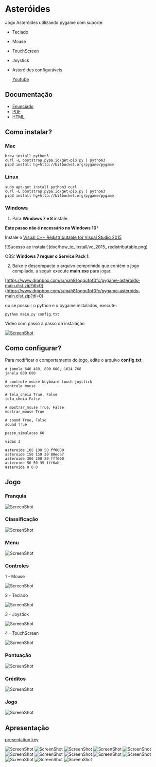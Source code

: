 # Asteróides

Jogo Asteróides utilizando pygame com suporte:

* Teclado
* Mouse
* TouchScreen
* Joystick
* Asteróides configuráveis

	[Youtube](https://youtu.be/-4_VKjZc-Uw)

## Documentação

* [Enunciado](doc/enunciado.pdf)
* [PDF](doc/pdf/api.pdf)
* [HTML](doc/html/index.html)

## Como instalar?

### Mac

```
brew install python3
curl -L bootstrap.pypa.io/get-pip.py | python3
pip3 install hg+http://bitbucket.org/pygame/pygame
```

### Linux

```
sudo apt-get install python3 curl
curl -L bootstrap.pypa.io/get-pip.py | python3
pip3 install hg+http://bitbucket.org/pygame/pygame
```


### Windows

1) Para **Windows 7 e 8** instale:	
	
**Este passo não é necessário no Windows 10***
 
Instale o [Visual C++ Redistributable for Visual Studio 2015](https://www.microsoft.com/en-us/download/details.aspx?id=48145)
 
![Sucesso ao instalar](doc/how_to_install/vc_2015_ redistributable.png)

OBS: **Windows 7 requer o Service Pack 1**.


2) Baixe e descompacte o arquivo comprimido que contém o jogo compilado, a seguir execute **main.exe** para jogar.
	
[https://www.dropbox.com/s/mah81oqqu1pf0fc/pygame-asteroids-main.dist.zip?dl=0]
(https://www.dropbox.com/s/mah81oqqu1pf0fc/pygame-asteroids-main.dist.zip?dl=0)

ou se possuir o python e o pygame instalados, execute:

```
python main.py config.txt
```

Video com passo a passo da instalação
	

[![ScreenShot](doc/how_to_install/frame_video.png)](https://github.com/humbertodias/pygame-sdl1-asteroids-pc/blob/master/doc/how_to_install/steps.mp4?raw=true)


## Como configurar?

Para modificar o comportamento do jogo, edite o arquivo **config.txt**

``` 
# janela 640 480, 800 600, 1024 768
janela 800 600

# controle mouse keyboard touch joystick
controle mouse

# tela_cheia True, False
tela_cheia False

# mostrar_mouse True, False
mostrar_mouse True

# sound True, False
sound True

passo_simulacao 60

vidas 3

asteroide 100 100 50 ff0000
asteroide 150 150 30 80eca7
asteroide 300 200 20 fff600
asteroide 50 50 35 fff6ab
asteroide 0 0 0

```

## Jogo

### Franquia
![ScreenShot](doc/screens/01-franquia.png)

### Classificação
![ScreenShot](doc/screens/02-classificacao.png)

### Menu
![ScreenShot](doc/screens/03-menu.png)

### Controles
1 - Mouse

![ScreenShot](doc/screens/04-mouse.png)

2 - Teclado

![ScreenShot](doc/screens/04-keyboard.png)

3 - Joystick

![ScreenShot](doc/screens/04-joystick.png)

4 - TouchScreen

![ScreenShot](doc/screens/04-touchscreen.png)

### Pontuação
![ScreenShot](doc/screens/05-pontuacao.png)

### Créditos
![ScreenShot](doc/screens/06-creditos.png)

### Jogo
![ScreenShot](doc/screens/07-jogo.png)


## Apresentação
[presentation.key](doc/presentation.key)

![ScreenShot](doc/presentation/01.png)
![ScreenShot](doc/presentation/02.png)
![ScreenShot](doc/presentation/03.png)
![ScreenShot](doc/presentation/04.png)
![ScreenShot](doc/presentation/05.png)
![ScreenShot](doc/presentation/06.png)
![ScreenShot](doc/presentation/07.png)
![ScreenShot](doc/presentation/08.png)
![ScreenShot](doc/presentation/09.png)
![ScreenShot](doc/presentation/10.png)
![ScreenShot](doc/presentation/11.png)
![ScreenShot](doc/presentation/12.png)
![ScreenShot](doc/presentation/13.png)
